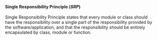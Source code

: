 #### Single Responsibility Principle (***SRP***)    


Single Responsibility Principle states that every module or class should have the responsibility over a single part of 
the responsibility provided by the software/application, and that the responsibility should be entirely encapsulated by class, 
module or function.
